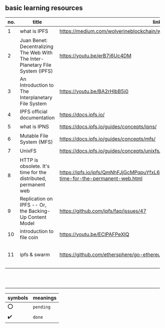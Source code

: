  ## basic learning resources
 
no. | title     | link | description | type | status
--- | --------- | ---- | ----------- | ---- | ------
1 | what is IPFS | https://medium.com/wolverineblockchain/what-is-ipfs-b83277597da5 | - | `blog` | :heavy_check_mark: 
2 | Juan Benet: Decentralizing The Web With The Inter-Planetary File System (IPFS) | https://youtu.be/erB7i6Uc4DM | - | `video` | :o:
3 | An Introduction to The Interplanetary File System | https://youtu.be/BA2rHlbB5i0 | - | `video` | :heavy_check_mark: 
4 | IPFS official documentation | https://docs.ipfs.io/ | - | `docs` | :o:
5 | what is IPNS | https://docs.ipfs.io/guides/concepts/ipns/ | - | `blog` | :o:
6 | Mutable File System (MFS) | https://docs.ipfs.io/guides/concepts/mfs/ | - | `blog` | :o:
7 | UnixFS | https://docs.ipfs.io/guides/concepts/unixfs/ | - | `blog` | :o:
8 | HTTP is obsolete. It's time for the distributed, permanent web | https://ipfs.io/ipfs/QmNhFJjGcMPqpuYfxL62VVB9528NXqDNMFXiqN5bgFYiZ1/its-time-for-the-permanent-web.html | - | `blog` | :o:
9 | Replication on IPFS -- Or, the Backing-Up Content Model | https://github.com/ipfs/faq/issues/47 | - | `blog` | :o:
10 | introduction to file coin | https://youtu.be/EClPAFPeXIQ | - | `video` | :o:
11 | ipfs & swarm | https://github.com/ethersphere/go-ethereum/wiki/IPFS-&-SWARM#incentives | very clear perspective of IPFS vs SWARM | `wiki` | :o:

<br />
<br />

---

symbols | meanings
------- | --------
:o: | `pending`
:heavy_check_mark: | `done`
